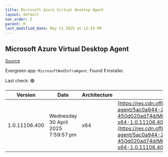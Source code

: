```yaml
---
title: Microsoft Azure Virtual Desktop Agent
layout: default
nav_order: 2
parent: M
last_modified_date: May 11 2025 at 12:19 PM
---
```


## Microsoft Azure Virtual Desktop Agent

[Source](https://learn.microsoft.com/en-us/azure/virtual-desktop/add-session-hosts-host-pool?tabs=portal%2Cgui#register-session-hosts-to-a-host-pool)

Evergreen app: `MicrosoftWvdInfraAgent`. Found **1** installer.

Last check: 🟢

| Version       | Date                               | Architecture | URI                                                                                                                                                                                                                                                                                                      |
| ------------- | ---------------------------------- | ------------ | -------------------------------------------------------------------------------------------------------------------------------------------------------------------------------------------------------------------------------------------------------------------------------------------------------- |
| 1.0.11106.400 | Wednesday 30 April 2025 7:59:57 pm | x64          | [https://res.cdn.office.net/s01-remote-desktop-agent/5ac0a944-216a-4ab8-839d-450d020ad74d/Microsoft.RDInfra.RDAgent.Installer-x64-1.0.11106.400.msi](https://res.cdn.office.net/s01-remote-desktop-agent/5ac0a944-216a-4ab8-839d-450d020ad74d/Microsoft.RDInfra.RDAgent.Installer-x64-1.0.11106.400.msi) |
